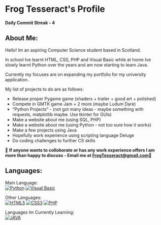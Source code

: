 # Frog Tesseract's Profile
<b> Daily Commit Streak - 4</b>
## About Me:
Hello! Im an aspiring Computer Science student based in Scotland.

In school Ive learnt HTML, CSS, PHP and Visual Basic while at home Ive slowly learnt Python over the years and am now starting to learn Java.

Currently my focuses are on expanding my portfolio for my university application.

My list of projects to do are as follows:
<ul>
  <li>Release proper Pygame game (shaders + trailer + good art + polished)</li>
  <li>Compete in GMTK game Jam + 2 more (maybe Ludum Dare)</li>
  <li>“Python Projects” - (not got many ideas - maybe something with requests, matplotlib maybe. Use tkinter for GUIs)</li>
  <li>Make a website about me (using SQL, PHP)</li>
  <li>Make a website about me (using Python - not too sure how it works)</li>
  <li>Make a few projects using Java </li>
  <li>Hopefully work experience using scripting language Deluge</li>
  <li>Do coding challenges to further CS skills </li>
  
</ul>

🔴 <b> If anyone wants to colloborate or has any work experience offers I am more than happy to discuss - Email me at FrogTesseract@gmail.com</b>🔴 

## Languages:
Main Language:<br>
[![Python](https://img.shields.io/badge/Python-14354C?style=for-the-badge&logo=python&logoColor=white)](https://www.python.org/doc/)
[![Visual Basic](https://img.shields.io/badge/Visual_Studio-5C2D91?style=for-the-badge&logo=visual%20studio&logoColor=white)](https://learn.microsoft.com/en-us/dotnet/visual-basic/)

Other Languages:<br>
[![HTML5](https://img.shields.io/badge/html5-%23E34F26.svg?style=for-the-badge&logo=html5&logoColor=white)](https://developer.mozilla.org/en-US/docs/Web/HTML)
[![CSS3](https://img.shields.io/badge/css3-%231572B6.svg?style=for-the-badge&logo=css3&logoColor=white)](https://developer.mozilla.org/en-US/docs/Web/CSS)
[![PHP](https://img.shields.io/badge/PHP-777BB4?style=for-the-badge&logo=php&logoColor=white)](https://www.php.net)

Languages Im Currently Learning:<br>
[![JAVA](https://img.shields.io/badge/Java-ED8B00?style=for-the-badge&logo=openjdk&logoColor=white)](https://img.shields.io/badge/Java-ED8B00?style=for-the-badge&logo=openjdk&logoColor=white)
